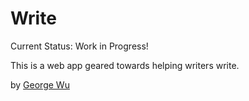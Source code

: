 # Write	

Current Status: Work in Progress! 

This is a web app geared towards helping writers write. 


by [George Wu](http://georgewu.ca)